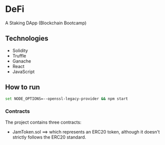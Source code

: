 # DeFi

A Staking DApp (Blockchain Bootcamp)

## Technologies

-   Solidity
-   Truffle
-   Ganache
-   React
-   JavaScript

## How to run

```bash
set NODE_OPTIONS=--openssl-legacy-provider && npm start
```

### Contracts

The project contains three contracts:
- JamToken.sol ==> which represents an ERC20 token, although it doesn't strictly follows the ERC20 standard.